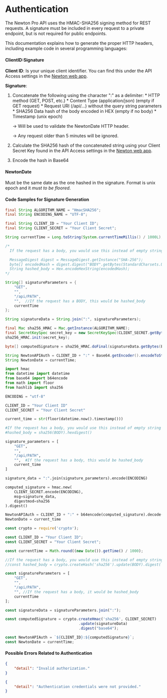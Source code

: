 # Authentication

The Newton Pro API uses the HMAC-SHA256 signing method for REST requests. A signature must be included in every request to a private endpoint, but is not required for public endpoints. 

This documentation explains how to generate the proper HTTP headers, including example code in several programming languages:

#### ClientID:Signature

**Client ID**: Is your unique client identifier. You can find this under the API Access settings in the [Newton web app](https://web.newton.co).

**Signature**:
  1) Concatenate the following using the character ":" as a delimiter:
    * HTTP method (GET, POST, etc.)
    * Content Type (application/json) (empty if GET request)
    * Request URI (/api/...) without the query string parameters
    * SHA256 Data hash of the body encoded in HEX (empty if no body)
    * Timestamp (unix epoch)

      -> Will be used to validate the NewtonDate HTTP header.

      -> Any request older than 5 minutes will be ignored.

  2) Calculate the SHA256 hash of the concatenated string using your Client Secret Key found in the API Access settings in the [Newton web app](https://web.newton.co). 
  3) Encode the hash in Base64

#### NewtonDate

Must be the same date as the one hashed in the signature. Format is unix epoch and it *must to be floored*.

#### Code Samples for Signature Generation

<!--
type: tab
title: Java
-->

<!--
lineNumbers: true
-->
```java
final String ALGORITHM_NAME = "HmacSHA256";
final String ENCODING_NAME = "UTF-8";

final String CLIENT_ID = "Your Client ID";
final String CLIENT_SECRET = "Your Client Secret";

String currentTime = Long.toString(System.currentTimeMillis() / 1000L);

/*
  If the request has a body, you would use this instead of empty string below (replace BODY with actual request body):

  MessageDigest digest = MessageDigest.getInstance("SHA-256");
  byte[] encodedHash = digest.digest("BODY".getBytes(StandardCharsets.UTF_8));
  String hashed_body = Hex.encodeHexString(encodedHash);
*/

String[] signatureParameters = {
    "GET",
    "",
    "/api/PATH",
    "",  //If the request has a BODY, this would be hashed_body
    currentTime
};

String signatureData = String.join(":", signatureParameters);

final Mac sha256_HMAC = Mac.getInstance(ALGORITHM_NAME);
final SecretKeySpec secret_key = new SecretKeySpec(CLIENT_SECRET.getBytes(ENCODING_NAME), ALGORITHM_NAME);
sha256_HMAC.init(secret_key);

byte[] computedSignature = sha256_HMAC.doFinal(signatureData.getBytes(ENCODING_NAME));

String NewtonAPIAuth = CLIENT_ID + ":" + Base64.getEncoder().encodeToString(computedSignature);
String NewtonDate = currentTime;
```

<!--
type: tab
title: Python
-->

<!--
lineNumbers: true
-->
```python
import hmac
from datetime import datetime
from base64 import b64encode
from math import floor
from hashlib import sha256

ENCODING = "utf-8"

CLIENT_ID = "Your Client ID"
CLIENT_SECRET = "Your Client Secret"

current_time = str(floor(datetime.now().timestamp()))

#If the request has a body, you would use this instead of empty string below (replace BODY with actual request body):
#hashed_body = sha256(BODY).hexdigest()

signature_parameters = [
    "GET",
    "",
    "/api/PATH",
    "",  #If the request has a body, this would be hashed_body
    current_time
]

signature_data = ":".join(signature_parameters).encode(ENCODING)

computed_signature = hmac.new(
    CLIENT_SECRET.encode(ENCODING),
    msg=signature_data,
    digestmod=sha256
).digest()

NewtonAPIAuth = CLIENT_ID + ":" + b64encode(computed_signature).decode()
NewtonDate = current_time
```

<!--
type: tab
title: NodeJS
-->

<!--
lineNumbers: true
-->
```javascript
const crypto = require('crypto');

const CLIENT_ID = "Your Client ID";
const CLIENT_SECRET = "Your Client Secret";

const currentTime = Math.round((new Date()).getTime() / 1000);

//If the request has a body, you would use this instead of empty string below (replace BODY with actual request body):
//const hashed_body = crypto.createHash('sha256').update(BODY).digest('hex');

const signatureParameters = [
    "GET",
    "",
    "/api/PATH",
    "", //If the request has a body, it would be hashed_body
    currentTime
];

const signatureData = signatureParameters.join(":");

const computedSignature = crypto.createHmac('sha256', CLIENT_SECRET)
                                 .update(signatureData)
                                 .digest("base64");

const NewtonAPIAuth = `${CLIENT_ID}:${computedSignature}`;
const NewtonDate = currentTime;
```

<!-- type: tab-end -->

#### Possible Errors Related to Authentication

<!--
type: tab
title: Generic Authentication Error
-->

```json
{
    "detail": "Invalid authorization."
}
```

<!--
type: tab
title: Missing Authentication Headers
-->

```json
{
    "detail": "Authentication credentials were not provided."
}
```

<!-- type: tab-end -->
